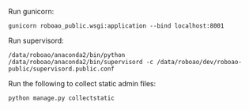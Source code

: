 Run gunicorn:
```
gunicorn roboao_public.wsgi:application --bind localhost:8001
```

Run supervisord:
```
/data/roboao/anaconda2/bin/python /data/roboao/anaconda2/bin/supervisord -c /data/roboao/dev/roboao-public/supervisord.public.conf
```

Run the following to collect static admin files:
```
python manage.py collectstatic
```